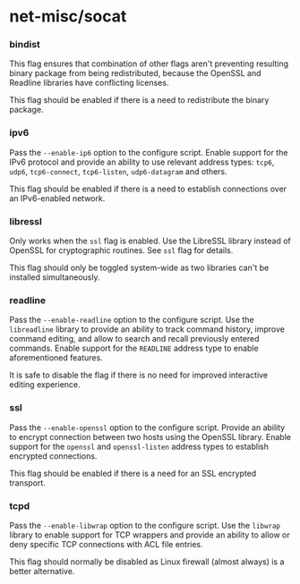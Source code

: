 # net-misc/socat

### bindist
This flag ensures that combination of other flags aren't preventing resulting binary package from being redistributed, because the OpenSSL and Readline libraries have conflicting licenses.

This flag should be enabled if there is a need to redistribute the binary package.

### ipv6
Pass the `--enable-ip6` option to the configure script. Enable support for the IPv6 protocol and provide an ability to use relevant address types: `tcp6`, `udp6`, `tcp6-connect`, `tcp6-listen`, `udp6-datagram` and others.

This flag should be enabled if there is a need to establish connections over an IPv6-enabled network.

### libressl
Only works when the `ssl` flag is enabled. Use the LibreSSL library instead of OpenSSL for cryptographic routines. See `ssl` flag for details.

This flag should only be toggled system-wide as two libraries can't be installed simultaneously.

### readline
Pass the `--enable-readline` option to the configure script. Use the `libreadline` library to provide an ability to track command history, improve command editing, and allow to search and recall previously entered commands. Enable support for the `READLINE` address type to enable aforementioned features.

It is safe to disable the flag if there is no need for improved interactive editing experience.

### ssl
Pass the `--enable-openssl` option to the configure script. Provide an ability to encrypt connection between two hosts using the OpenSSL library. Enable support for the `openssl` and `openssl-listen` address types to establish encrypted connections.

This flag should be enabled if there is a need for an SSL encrypted transport.

### tcpd
Pass the `--enable-libwrap` option to the configure script. Use the `libwrap` library to enable support for TCP wrappers and provide an ability to allow or deny specific TCP connections with ACL file entries.

This flag should normally be disabled as Linux firewall (almost always) is a better alternative.
